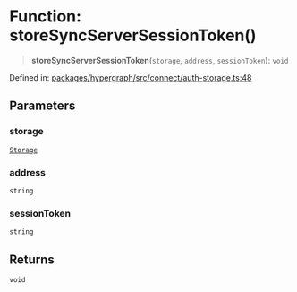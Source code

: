 # Function: storeSyncServerSessionToken()

> **storeSyncServerSessionToken**(`storage`, `address`, `sessionToken`): `void`

Defined in: [packages/hypergraph/src/connect/auth-storage.ts:48](https://github.com/hashirpm/hypergraph/blob/ab4ea1cdb9430798142e0d735aac9d31c2cf0ae0/packages/hypergraph/src/connect/auth-storage.ts#L48)

## Parameters

### storage

[`Storage`](../type-aliases/Storage.md)

### address

`string`

### sessionToken

`string`

## Returns

`void`
